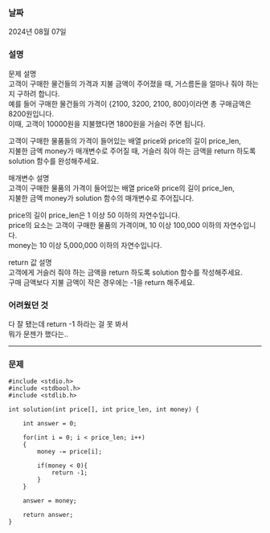 <h3>날짜</h3>
2024년 08월 07일  

<h3>설명</h3>

문제 설명  
고객이 구매한 물건들의 가격과 지불 금액이 주어졌을 때, 거스름돈을 얼마나 줘야 하는지 구하려 합니다.  
예를 들어 구매한 물건들의 가격이 {2100, 3200, 2100, 800}이라면 총 구매금액은 8200원입니다.  
이때, 고객이 10000원을 지불했다면 1800원을 거슬러 주면 됩니다.  
  
고객이 구매한 물품들의 가격이 들어있는 배열 price와 price의 길이 price_len,  
지불한 금액 money가 매개변수로 주어질 때, 거슬러 줘야 하는 금액을 return 하도록 solution 함수를 완성해주세요.  
  
매개변수 설명  
고객이 구매한 물품의 가격이 들어있는 배열 price와 price의 길이 price_len,  
지불한 금액 money가 solution 함수의 매개변수로 주어집니다.  
  
price의 길이 price_len은 1 이상 50 이하의 자연수입니다.  
price의 요소는 고객이 구매한 물품의 가격이며, 10 이상 100,000 이하의 자연수입니다.  
money는 10 이상 5,000,000 이하의 자연수입니다.  
  
return 값 설명  
고객에게 거슬러 줘야 하는 금액을 return 하도록 solution 함수를 작성해주세요.  
구매 금액보다 지불 금액이 작은 경우에는 -1을 return 해주세요.  

<h3>어려웠던 것</h3>

다 잘 됐는데 return -1 하라는 걸 못 봐서  
뭐가 문젠가 했다는..  

***

<h3>문제</h3> 

```
#include <stdio.h>
#include <stdbool.h>
#include <stdlib.h>

int solution(int price[], int price_len, int money) {
    
    int answer = 0;
    
    for(int i = 0; i < price_len; i++)
    {
        money -= price[i]; 
        
        if(money < 0){
            return -1; 
        } 
    }
    
    answer = money; 
        
    return answer;
}
```
